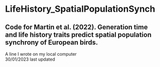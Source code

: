# LifeHistory_SpatialPopulationSynch

## Code for Martin et al. (2022). Generation time and life history traits predict spatial population synchrony of European birds.
A line I wrote on my local computer  
30/01/2023 last updated
